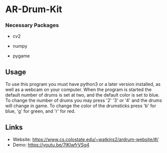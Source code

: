 # AR-Drum-Kit

### Necessary Packages ###

  - cv2
  
  - numpy
  
  - pygame
  
  
 ## Usage
 To use this program you must have python3 or a later version installed, as well as a webcam on your computer. When the program is started the default number of drums is set at two, and the default color is set to blue. To change the number of drums you may press '2' '3' or '4' and the drums will change in game. To change the color of the drumsticks press 'b' for blue, 'g' for green, and 'r' for red.
 
 ## Links
  - Website: https://www.cs.colostate.edu/~watkins2/ardrum-website/#/
  - Demo: https://youtu.be/7IKlwfrVSg4
